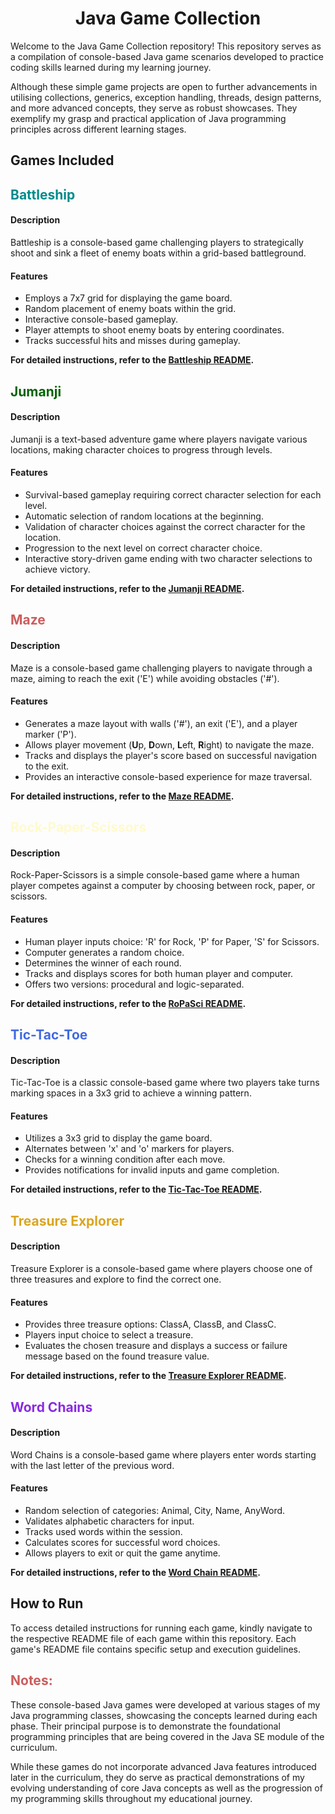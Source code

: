 <h1 style="text-align: center">Java Game Collection</h1>

Welcome to the Java Game Collection repository! This repository serves as a compilation of console-based Java game scenarios developed to practice coding skills learned during my learning journey.

Although these simple game projects are open to further advancements in utilising collections, generics, exception handling, threads, design patterns, and more advanced concepts, they serve as robust showcases. They exemplify my grasp and practical application of Java programming principles across different learning stages.

## Games Included

<h2 style="color: darkcyan">Battleship</h2>

#### Description
Battleship is a console-based game challenging players to strategically shoot and sink a fleet of enemy boats within a grid-based battleground.

#### Features
- Employs a 7x7 grid for displaying the game board.
- Random placement of enemy boats within the grid.
- Interactive console-based gameplay.
- Player attempts to shoot enemy boats by entering coordinates.
- Tracks successful hits and misses during gameplay.

**For detailed instructions, refer to the [Battleship README](src/GameZone/Battleship/README.md).**

<h2 style="color: darkgreen">Jumanji</h2>

#### Description
Jumanji is a text-based adventure game where players navigate various locations, making character choices to progress through levels.

#### Features
- Survival-based gameplay requiring correct character selection for each level.
- Automatic selection of random locations at the beginning.
- Validation of character choices against the correct character for the location.
- Progression to the next level on correct character choice.
- Interactive story-driven game ending with two character selections to achieve victory.

**For detailed instructions, refer to the [Jumanji README](src/GameZone/Jumanji/README.md).**


<h2 style="color: indianred">Maze</h2>

#### Description
Maze is a console-based game challenging players to navigate through a maze, aiming to reach the exit ('E') while avoiding obstacles ('#').

#### Features
- Generates a maze layout with walls ('#'), an exit ('E'), and a player marker ('P').
- Allows player movement (**U**p, **D**own, **L**eft, **R**ight) to navigate the maze.
- Tracks and displays the player's score based on successful navigation to the exit.
- Provides an interactive console-based experience for maze traversal.

**For detailed instructions, refer to the [Maze README](src/GameZone/Maze/README.md).**

<h2 style="color: lemonchiffon">Rock-Paper-Scissors</h2>

#### Description
Rock-Paper-Scissors is a simple console-based game where a human player competes against a computer by choosing between rock, paper, or scissors.

#### Features
- Human player inputs choice: 'R' for Rock, 'P' for Paper, 'S' for Scissors.
- Computer generates a random choice.
- Determines the winner of each round.
- Tracks and displays scores for both human player and computer.
- Offers two versions: procedural and logic-separated.

**For detailed instructions, refer to the [RoPaSci README](src/GameZone/RoPaSciGame/README.md).**

<h2 style="color: royalblue">Tic-Tac-Toe</h2>

#### Description
Tic-Tac-Toe is a classic console-based game where two players take turns marking spaces in a 3x3 grid to achieve a winning pattern.

#### Features
- Utilizes a 3x3 grid to display the game board.
- Alternates between 'x' and 'o' markers for players.
- Checks for a winning condition after each move.
- Provides notifications for invalid inputs and game completion.

**For detailed instructions, refer to the [Tic-Tac-Toe README](src/GameZone/TicTacToe/README.md).**

<h2 style="color: goldenrod">Treasure Explorer</h2>

#### Description
Treasure Explorer is a console-based game where players choose one of three treasures and explore to find the correct one.

#### Features
- Provides three treasure options: ClassA, ClassB, and ClassC.
- Players input choice to select a treasure.
- Evaluates the chosen treasure and displays a success or failure message based on the found treasure value.

**For detailed instructions, refer to the [Treasure Explorer README](src/GameZone/TreasureExplorer/README.md).**

<h2 style="color: blueviolet">Word Chains</h2>

#### Description
Word Chains is a console-based game where players enter words starting with the last letter of the previous word.

#### Features
- Random selection of categories: Animal, City, Name, AnyWord.
- Validates alphabetic characters for input.
- Tracks used words within the session.
- Calculates scores for successful word choices.
- Allows players to exit or quit the game anytime.

**For detailed instructions, refer to the [Word Chain README](src/GameZone/WordChain/README.md).**

## How to Run

To access detailed instructions for running each game, kindly navigate to the respective README file of each game within this repository. Each game's README file contains specific setup and execution guidelines.



<h2 style="color: indianred">Notes:</h2>
These console-based Java games were developed at various stages of my Java programming classes, showcasing the concepts learned during each phase.
Their principal purpose is to demonstrate the foundational programming principles that are being covered in the Java SE module of the curriculum.

While these games do not incorporate advanced Java features introduced later in the curriculum, they do serve as practical demonstrations of my 
evolving understanding of core Java concepts as well as the progression of my programming skills throughout my educational journey.

